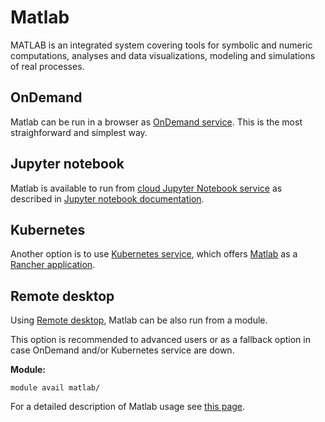 # Matlab

MATLAB is an integrated system covering tools for symbolic and numeric computations, analyses and data visualizations, modeling and simulations of real processes.

## OnDemand

Matlab can be run in a browser as [OnDemand service](https://ondemand.metacentrum.cz). This is the most straighforward and simplest way.

## Jupyter notebook

Matlab is available to run from [cloud Jupyter Notebook service](https://hub.cloud.e-infra.cz/hub/) as described in [Jupyter notebook documentation](http://docs.cerit.io/docs/jupyterhub.html).

## Kubernetes

Another option is to use [Kubernetes service](https://docs.cerit.io/), which offers [Matlab](https://docs.cerit.io/docs/matlab.html) as a [Rancher application](https://docs.cerit.io/docs/rancher.html).

## Remote desktop 

Using [Remote desktop](/advanced/run-graphical), Matlab can be also run from a module.

This option is recommended to advanced users or as a fallback option in case OnDemand and/or Kubernetes service are down.

**Module:**

    module avail matlab/

For a detailed description of Matlab usage see [this page](/software/available-soft/sw-list/matlab).







